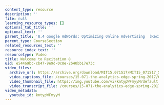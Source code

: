 ```yaml
---
content_type: resource
description: ''
file: null
learning_resource_types: []
optional_tab_title: ''
optional_text: ''
parent_title: '8.4 Google AdWords: Optimizing Online Advertising  (Recitation)'
parent_type: CourseSection
related_resources_text: ''
resource_index_text: ''
resourcetype: Video
title: Welcome to Recitation 8
uid: e54469bc-cb47-9e9d-0c8e-2b40bb17e73c
video_files:
  archive_url: https://archive.org/download/MIT15.071S17/MIT15_071S17_Session_8.4.01_300k.mp4
  video_captions_file: /courses/15-071-the-analytics-edge-spring-2017/0c7c4f043e8d5bd4b05bbca55d272374_kntypWFmyyM.vtt
  video_thumbnail_file: https://img.youtube.com/vi/kntypWFmyyM/default.jpg
  video_transcript_file: /courses/15-071-the-analytics-edge-spring-2017/ad86cbf05e26d07607797932ad65b0fd_kntypWFmyyM.pdf
video_metadata:
  youtube_id: kntypWFmyyM
---
```

